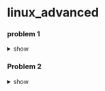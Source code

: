 # linux_advanced

### problem 1 

<details><summary>show</summary>
<p>

 ## Assignment: Linux Permissions

### Objective:
Understanding and managing file and directory permissions in a Linux environment.

### Instructions:

1. **Create Users:**
   - Create three user accounts named `user1`, `user2`, and `user3`.

2. **Create Directories:**
   - Create a directory named `assignment`.
   - Inside the `assignment` directory, create two subdirectories named `docs` and `scripts`.

3. **Assign Permissions:**
   - Set the following permissions on the directories and files:
     - The owner should have read, write, and execute permissions.
     - The group should have read and execute permissions.
     - Others should have no permissions.

4. **File Operations:**
   - Inside the `docs` directory, create a file named `report.txt`.
   - Inside the `scripts` directory, create a shell script named `generate_report.sh`.

5. **Adjust Permissions:**
   - Adjust the permissions on the `report.txt` file to allow the owner to read and write, the group to read, and others to have no permissions.
   - Adjust the permissions on the `generate_report.sh` script to allow the owner to read, write, and execute, the group to read and execute, and others to have no permissions.

6. **Switch User and Verify:**
   - Switch to each user (`user1`, `user2`, and `user3`) and try to perform the following actions:
     - List the contents of the `assignment` directory.
     - Read the contents of `report.txt`.
     - Execute the `generate_report.sh` script.



</p>
</details>

### Problem 2 

<details><summary>show</summary>
 <p>


  ### Assignment: Advanced Linux Permissions

**Objective:**
Understanding and applying advanced Linux file permissions with additional complexity.

#### Instructions:

1. **Create Users and Groups:**
   - Create three users: `admin`, `developer`, and `guest`.
   - Create two groups: `team` and `public`.

2. **Create Directories:**
   - Create a directory named `project`.
   - Inside the `project` directory, create subdirectories named `source`, `documentation`, and `config`.
   - Inside the `config` directory, create subdirectories named `dev` and `prod`.

3. **Set Permissions:**
   - Assign the following permissions to the directories and files:
     - The owner of the `project` directory should be `admin` with read, write, and execute permissions.
     - The group of the `project` directory should be `team` with read and execute permissions.
     - Others should have no permissions on the `project` directory.
     - Apply the sticky bit to the `documentation` directory within the `project` directory.
     - Apply SGID to the `config` directory within the `project` directory.
     - Apply SUID to the `code.c` file within the `source` directory.
     - Create an ACL on the `settings.properties` file, allowing read access to the `developer` user.

4. **User Group Assignment:**
   - Add the `developer` user to the `team` group.
   - Add the `guest` user to the `public` group.

5. **Verify Access:**
   - Switch to the `admin` user and navigate to the `project` directory.
   - Try to create a new file in the `source` directory and edit `code.c`.
   - Switch to the `developer` user and attempt to view and edit `code.c` and `settings.properties`.
   - Switch to the `guest` user and attempt to view the contents of `manual.txt` and `settings.properties`.
   - Explain any unexpected behavior due to the sticky bit, SGID, SUID, or ACL.

6. **Document and Explain:**
   - Document the steps you took to set permissions.
   - Explain the expected results when users attempt to perform various actions.
   - Provide screenshots or output demonstrating the permissions, sticky bit, SGID, SUID, and ACL on directories and files.

7. **Advanced Challenge:**
   - Create a script named `permissions.sh` that, when executed by `admin`, automates the process of setting up the entire directory structure and permissions as described in steps 1-3, including sticky bit, SGID, SUID, and ACL.

**Note:**
- Ensure that you perform all actions as a user with appropriate administrative privileges.
- Use the `chmod`, `chown`, and `chgrp` commands to adjust permissions as needed.
- Explore and understand the impact of sticky bit, SGID, SUID, and ACL on file and directory access.

 </p>
</details>
